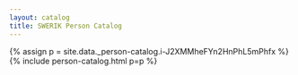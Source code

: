 ```yaml
---
layout: catalog
title: SWERIK Person Catalog
---
```

{% assign p = site.data._person-catalog.i-J2XMMheFYn2HnPhL5mPhfx %}
{% include person-catalog.html p=p %}

